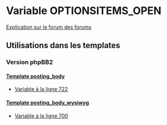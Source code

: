 # Variable OPTIONSITEMS_OPEN
[Explication sur le forum des forums](http://forum.forumactif.com/t294113-listing-des-variables#OPTIONSITEMS_OPEN)
## Utilisations dans les templates
### Version phpBB2
#### [Template posting_body](subsilver/posting_body.md)
* [Variable à la ligne 722](../subsilver/posting_body.tpl#L722)
#### [Template posting_body_wysiwyg](subsilver/posting_body_wysiwyg.md)
* [Variable à la ligne 700](../subsilver/posting_body_wysiwyg.tpl#L700)